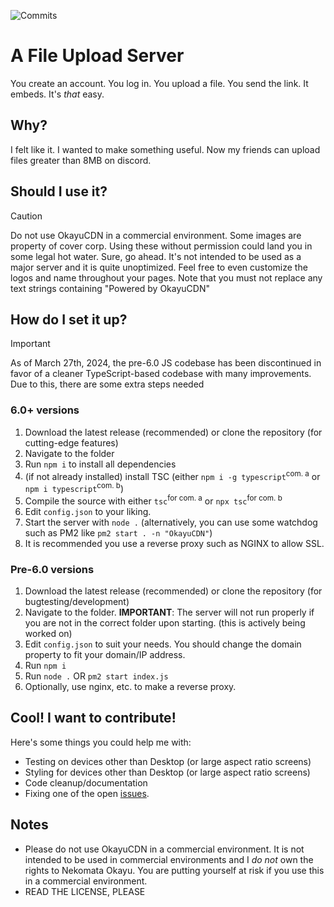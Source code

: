 ![Commits](https://img.shields.io/github/commit-activity/m/okawaffles/okayucdn/main?style=flat-square)

# A File Upload Server
You create an account. You log in. You upload a file. You send the link. It embeds.
It's *that* easy.

## Why?
I felt like it. I wanted to make something useful. Now my friends can upload files greater than 8MB on discord.

## Should I use it?
> [!CAUTION]
> Do not use OkayuCDN in a commercial environment. Some images are property of cover corp. Using these without permission could land you in some legal hot water.
Sure, go ahead. It's not intended to be used as a major server and it is quite unoptimized.
Feel free to even customize the logos and name throughout your pages. Note that you must not replace any text strings containing "Powered by OkayuCDN"

## How do I set it up?
> [!IMPORTANT]
> As of March 27th, 2024, the pre-6.0 JS codebase has been discontinued in favor of a cleaner TypeScript-based codebase with many improvements.
> Due to this, there are some extra steps needed
### 6.0+ versions
1. Download the latest release (recommended) or clone the repository (for cutting-edge features)
2. Navigate to the folder
3. Run `npm i` to install all dependencies
4. (if not already installed) install TSC (either `npm i -g typescript`<sup>com. a</sup> or `npm i typescript`<sup>com. b</sup>)
5. Compile the source with either `tsc`<sup>for com. a</sup> or `npx tsc`<sup>for com. b</sup>
6. Edit `config.json` to your liking.
7. Start the server with `node .` (alternatively, you can use some watchdog such as PM2 like `pm2 start . -n "OkayuCDN"`)
8. It is recommended you use a reverse proxy such as NGINX to allow SSL.
### Pre-6.0 versions
1. Download the latest release (recommended) or clone the repository (for bugtesting/development)
2. Navigate to the folder. **IMPORTANT**: The server will not run properly if you are not in the correct folder upon starting. (this is actively being worked on)
3. Edit `config.json` to suit your needs. You should change the domain property to fit your domain/IP address.
4. Run `npm i`
5. Run `node .` OR `pm2 start index.js`
6. Optionally, use nginx, etc. to make a reverse proxy.

## Cool! I want to contribute!
Here's some things you could help me with:
- Testing on devices other than Desktop (or large aspect ratio screens)
- Styling for devices other than Desktop (or large aspect ratio screens)
- Code cleanup/documentation
- Fixing one of the open [issues](https://github.com/okawaffles/OkayuCDN/issues).

## Notes
- Please do not use OkayuCDN in a commercial environment. It is not intended to be used in commercial environments and I *do not* own the rights to Nekomata Okayu. You are putting yourself at risk if you use this in a commercial environment.
- READ THE LICENSE, PLEASE

